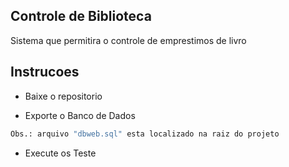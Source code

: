 ## Controle de Biblioteca

Sistema que permitira o controle de emprestimos de livro

## Instrucoes

- Baixe o repositorio

- Exporte o Banco de Dados
```bash
Obs.: arquivo "dbweb.sql" esta localizado na raiz do projeto
```

- Execute os Teste

